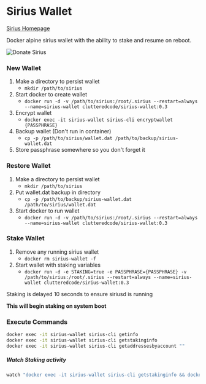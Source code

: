 # Sirius Wallet

[Sirius Homepage](https://getsirius.io)

Docker alpine sirius wallet with the ability to stake and resume on reboot.

![Donate Sirius](https://img.shields.io/badge/Donate_Sirius-SgodXRRCJLRuj1S8RW5wABzjdDRyFGR2W1-667A96.svg)

### New Wallet
1. Make a directory to persist wallet
    * `mkdir /path/to/sirius`
2. Start docker to create wallet
    * `docker run -d -v /path/to/sirius:/root/.sirius --restart=always --name=sirius-wallet clutteredcode/sirius-wallet:0.3`
3. Encrypt wallet
    * `docker exec -it sirius-wallet sirius-cli encryptwallet {PASSPHRASE}`
4. Backup wallet (Don't run in container)
    * `cp -p /path/to/sirius/wallet.dat /path/to/backup/sirius-wallet.dat`
5. Store passphrase somewhere so you don't forget it

### Restore Wallet
1. Make a directory to persist wallet
    * `mkdir /path/to/sirius`
2. Put wallet.dat backup in directory
    * `cp -p /path/to/backup/sirius-wallet.dat /path/to/sirius/wallet.dat`
3. Start docker to run wallet
    * `docker run -d -v /path/to/sirius:/root/.sirius --restart=always --name=sirius-wallet clutteredcode/sirius-wallet:0.3`

### Stake Wallet
1. Remove any running sirius wallet
    * `docker rm sirius-wallet -f`
2. Start wallet with staking variables
    * `docker run -d -e STAKING=true -e PASSPHRASE={PASSPHRASE} -v /path/to/sirius:/root/.sirius --restart=always --name=sirius-wallet clutteredcode/sirius-wallet:0.3`

Staking is delayed 10 seconds to ensure siriusd is running

**This will begin staking on system boot**

### Execute Commands
```bash
docker exec -it sirius-wallet sirius-cli getinfo
docker exec -it sirius-wallet sirius-cli getstakinginfo
docker exec -it sirius-wallet sirius-cli getaddressesbyaccount ""
```

 ##### Watch Staking activity
```bash
watch "docker exec -it sirius-wallet sirius-cli getstakinginfo && docker exec -it sirius-wallet sirius-cli getwalletinfo"
```